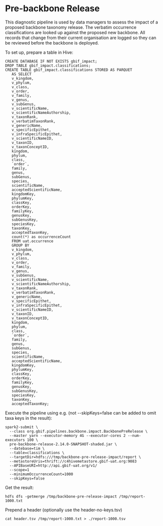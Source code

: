 # Pre-backbone Release

This diagnostic pipeline is used by data managers to assess the impact
of a proposed backbone taxonomy release. The verbatim occurrence
classifications are looked up against the proposed new
backbone. All records that change from their current organisation
are logged so they can be reviewed before the backbone is deployed.

To set up, prepare a table in Hive:
```
CREATE DATABASE IF NOT EXISTS gbif_impact;
DROP TABLE gbif_impact.classifications;
CREATE TABLE gbif_impact.classifications STORED AS PARQUET 
   AS SELECT
   v_kingdom,
   v_phylum,
   v_class,
   v_order,
   v_family,
   v_genus,
   v_subGenus,
   v_scientificName,
   v_scientificNameAuthorship,
   v_taxonRank,
   v_verbatimTaxonRank,
   v_genericName,
   v_specificEpithet,
   v_infraSpecificEpithet,
   v_scientificNameID,
   v_taxonID,
   v_taxonConceptID,    
   kingdom,
   phylum,
   class,
   `order`,
   family,
   genus,
   subGenus,
   species,
   scientificName,
   acceptedScientificName,
   kingdomKey,
   phylumKey,
   classKey,
   orderKey,
   familyKey,
   genusKey,
   subGenusKey,
   speciesKey,
   taxonKey,
   acceptedTaxonKey,
   count(*) as occurrenceCount
   FROM uat.occurrence
   GROUP BY
   v_kingdom,
   v_phylum,
   v_class,
   v_order,
   v_family,
   v_genus,
   v_subGenus,
   v_scientificName,
   v_scientificNameAuthorship,
   v_taxonRank,
   v_verbatimTaxonRank,
   v_genericName,
   v_specificEpithet,
   v_infraSpecificEpithet,
   v_scientificNameID,
   v_taxonID,
   v_taxonConceptID,  
   kingdom,
   phylum,
   class,
   `order`,
   family,
   genus,
   subGenus,
   species,
   scientificName,
   acceptedScientificName,
   kingdomKey,
   phylumKey,
   classKey,
   orderKey,
   familyKey,
   genusKey,
   subGenusKey,
   speciesKey,
   taxonKey,
   acceptedTaxonKey;
```

Execute the pipeline using e.g. (not --skipKeys=false can be added to omit taxa keys in the result):
```
spark2-submit \
  --class org.gbif.pipelines.backbone.impact.BackbonePreRelease \
  --master yarn --executor-memory 4G --executor-cores 2 --num-executors 100 \
  pre-backbone-release-2.14.0-SNAPSHOT-shaded.jar \
  --datebase=tim \
  --table=classifications \
  --targetDir=hdfs:///tmp/backbone-pre-release-impact/report \
  --metastoreUris=thrift://c4hivemetastore.gbif-uat.org:9083
  --APIBaseURI=http://api.gbif-uat.org/v1/
  --scope=1
  --minimumOccurrenceCount=1000
  --skipKeys=false
```

Get the result:
```
hdfs dfs -getmerge /tmp/backbone-pre-release-impact /tmp/report-1000.txt
```

Prepend a header (optionally use the header-no-keys.tsv)
```
cat header.tsv /tmp/report-1000.txt > ./report-1000.tsv
```
